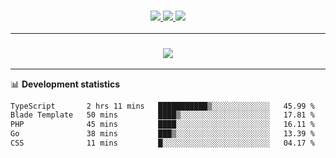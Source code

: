 <h3 align="center">
  <a href="https://github.com/hwalker928">
      <img src="https://img.shields.io/github/followers/hwalker928?label=Followers&style=for-the-badge&color=lightblue">
  </a>
  <a href="https://harryw.link/discord" alt="Discord">
      <img src="https://img.shields.io/discord/738451951758606336?label=discord&style=for-the-badge&color=lightblue"/>
  </a>
  <a href="https://harryw.link/sparked" alt="Sparked Host">
      <img src="https://img.shields.io/static/v1?label=Sponsor&message=Sparked%20Host&color=yellow&style=for-the-badge"/>
  </a>
</h3>

<hr>


<h3 align="center">
  <a href="https://github.com/hwalker928">
      <img src="https://github-profile-trophy.vercel.app/?username=hwalker928&no-bg=true&no-frame=true">
  </a>
</h3>


<hr>

📊 **Development statistics**

<!--START_SECTION:waka-->

```txt
TypeScript       2 hrs 11 mins   ███████████▒░░░░░░░░░░░░░   45.99 %
Blade Template   50 mins         ████▒░░░░░░░░░░░░░░░░░░░░   17.81 %
PHP              45 mins         ████░░░░░░░░░░░░░░░░░░░░░   16.11 %
Go               38 mins         ███▒░░░░░░░░░░░░░░░░░░░░░   13.39 %
CSS              11 mins         █░░░░░░░░░░░░░░░░░░░░░░░░   04.17 %
```

<!--END_SECTION:waka-->
